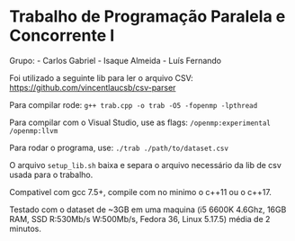 # Trabalho de Programação Paralela e Concorrente I
Grupo:
    - Carlos Gabriel
    - Isaque Almeida
    - Luís Fernando

Foi utilizado a seguinte lib para ler o arquivo CSV: https://github.com/vincentlaucsb/csv-parser

Para compilar rode:
`g++ trab.cpp -o trab -O5 -fopenmp -lpthread`

Para compilar com o Visual Studio, use as flags: `/openmp:experimental /openmp:llvm `

Para rodar o programa, use:
`./trab ./path/to/dataset.csv`

O arquivo `setup_lib.sh` baixa e separa o arquivo necessário da lib de csv usada para o trabalho.

Compativel com gcc 7.5+, compile com no minimo o c++11 ou o c++17.

Testado com o dataset de ~3GB em uma maquina (i5 6600K 4.6Ghz, 16GB RAM, SSD R:530Mb/s W:500Mb/s, Fedora 36, Linux 5.17.5) média de 2 minutos.
